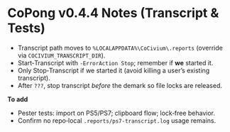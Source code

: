 # CoPong v0.4.4 Notes (Transcript & Tests)

- Transcript path moves to `%LOCALAPPDATA%\CoCivium\.reports` (override via `COCIVIUM_TRANSCRIPT_DIR`).
- Start‑Transcript with `-ErrorAction Stop`; remember if **we** started it.
- Only Stop‑Transcript if we started it (avoid killing a user’s existing transcript).
- After `???`, stop transcript *before* the demark so file locks are released.

**To add**
- Pester tests: import on PS5/PS7; clipboard flow; lock‑free behavior.
- Confirm no repo‑local `.reports/ps7-transcript.log` usage remains.
